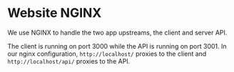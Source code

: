 # Website NGINX

We use NGINX to handle the two app upstreams, the client and server API.

The client is running on port 3000 while the API is running on port 3001. In
our nginx configuration, `http://localhost/` proxies to the client and
`http://localhost/api/` proxies to the API.
